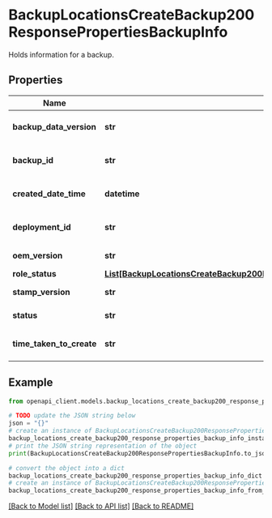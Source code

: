 # BackupLocationsCreateBackup200ResponsePropertiesBackupInfo

Holds information for a backup.

## Properties

Name | Type | Description | Notes
------------ | ------------- | ------------- | -------------
**backup_data_version** | **str** | Version of the backup data. | [optional] [readonly] 
**backup_id** | **str** | Unique GUID for the backup. | [optional] [readonly] 
**created_date_time** | **datetime** | Creation time of the backup. | [optional] [readonly] 
**deployment_id** | **str** | Deployment Id of the stamp. | [optional] [readonly] 
**oem_version** | **str** | OEM version. | [optional] [readonly] 
**role_status** | [**List[BackupLocationsCreateBackup200ResponsePropertiesBackupInfoRoleStatusInner]**](BackupLocationsCreateBackup200ResponsePropertiesBackupInfoRoleStatusInner.md) | object | [optional] 
**stamp_version** | **str** | Current version. | [optional] [readonly] 
**status** | **str** | Status of an operation. | [optional] 
**time_taken_to_create** | **str** | Duration to create the backup. | [optional] [readonly] 

## Example

```python
from openapi_client.models.backup_locations_create_backup200_response_properties_backup_info import BackupLocationsCreateBackup200ResponsePropertiesBackupInfo

# TODO update the JSON string below
json = "{}"
# create an instance of BackupLocationsCreateBackup200ResponsePropertiesBackupInfo from a JSON string
backup_locations_create_backup200_response_properties_backup_info_instance = BackupLocationsCreateBackup200ResponsePropertiesBackupInfo.from_json(json)
# print the JSON string representation of the object
print(BackupLocationsCreateBackup200ResponsePropertiesBackupInfo.to_json())

# convert the object into a dict
backup_locations_create_backup200_response_properties_backup_info_dict = backup_locations_create_backup200_response_properties_backup_info_instance.to_dict()
# create an instance of BackupLocationsCreateBackup200ResponsePropertiesBackupInfo from a dict
backup_locations_create_backup200_response_properties_backup_info_from_dict = BackupLocationsCreateBackup200ResponsePropertiesBackupInfo.from_dict(backup_locations_create_backup200_response_properties_backup_info_dict)
```
[[Back to Model list]](../README.md#documentation-for-models) [[Back to API list]](../README.md#documentation-for-api-endpoints) [[Back to README]](../README.md)


